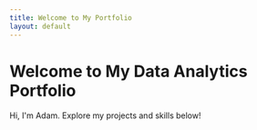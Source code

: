 ```yaml
---
title: Welcome to My Portfolio
layout: default
---
```


# Welcome to My Data Analytics Portfolio
Hi, I'm Adam. Explore my projects and skills below!
